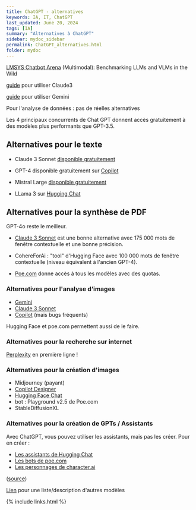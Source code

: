 ```yaml
---
title: ChatGPT - alternatives 
keywords: IA, IT, ChatGPT
last_updated: June 20, 2024
tags: [IA]
summary: "Alternatives à ChatGPT"
sidebar: mydoc_sidebar
permalink: ChatGPT_alternatives.html
folder: mydoc
---
```


[LMSYS Chatbot Arena](https://chat.lmsys.org/) (Multimodal): Benchmarking LLMs and VLMs in the Wild 

[guide](https://academieweb3.com/claude-3-danthropic) pour utiliser Claude3

[guide](https://academieweb3.com/gemini-1-5-pro/) pour utiliser Gemini

Pour l'analyse de données : pas de réelles alternatives

Les 4 principaux concurrents de Chat GPT donnent accès gratuitement à des modèles plus performants que GPT-3.5.

## Alternatives pour le texte

- Claude 3 Sonnet [disponible gratuitement](https://claude.ai/) 

- GPT-4 disponible gratuitement sur [Copilot](https://copilot.microsoft.com) 

- Mistral Large [disponible gratuitement](https://chat.mistral.ai/chat)

- LLama 3 sur [Hugging Chat](https://huggingface.co/chat/)
 
## Alternatives pour la synthèse de PDF

GPT-4o reste le meilleur. 

- [Claude 3 Sonnet](https://claude.ai/) est une bonne alternative avec 175 000 mots de fenêtre contextuelle et une bonne précision.

- CohereForAi : "tool" d'Hugging Face avec 100 000 mots de fenêtre contextuelle (niveau équivalent à l'ancien GPT-4).

- [Poe.com](http://poe.com/) donne accès à tous les modèles avec des quotas.


### Alternatives pour l'analyse d’images

- [Gemini](https://gemini.google.com) 
- [Claude 3 Sonnet](https://claude.ai/) 
- [Copilot](https://copilot.microsoft.com) (mais bugs fréquents)

Hugging Face et poe.com permettent aussi de le faire.

### Alternatives pour la recherche sur internet 

[Perplexity](https://www.perplexity.ai/) en première ligne !

### Alternatives pour la création d'images 

- Midjourney (payant)
- [Copilot Designer](https://copilot.microsoft.com/images/create) 
- [Hugging Face Chat](https://huggingface.co/chat/) 
- bot : Playground v2.5 de Poe.com 
- StableDiffusionXL

### Alternatives pour la création de GPTs / Assistants

Avec ChatGPT, vous pouvez utiliser les assistants, mais pas les créer. Pour en créer :

- [Les assistants de Hugging Chat](https://huggingface.co/chat/assistants)
- [Les bots de poe.com](https://poe.com/create_bot)
- [Les personnages de character.ai](https://character.ai/character/new)

([source](https://acoustic-licorice-c24.notion.site/6-8-alternatives-gratuites-Chat-GPT-d5a30a33ab0c4c32aeb9232f5341146e)) 

[Lien](https://academieweb3.com/chat-gpt-alternative/) pour une liste/description d'autres modèles

{% include links.html %}
